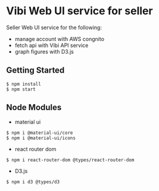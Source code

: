 # Vibi Web UI service for seller 
Seller Web UI service for the following:
- manage account with AWS congnito
- fetch api with Vibi API service
- graph figures with D3.js 

## Getting Started
```shell script
$ npm install
$ npm start
```

## Node Modules
- material ui
```shell script
$ npm i @material-ui/core
$ npm i @material-ui/icons
```
- react router dom
```shell script
$ npm i react-router-dom @types/react-router-dom
```
- D3.js
```shell script
$ npm i d3 @types/d3
```